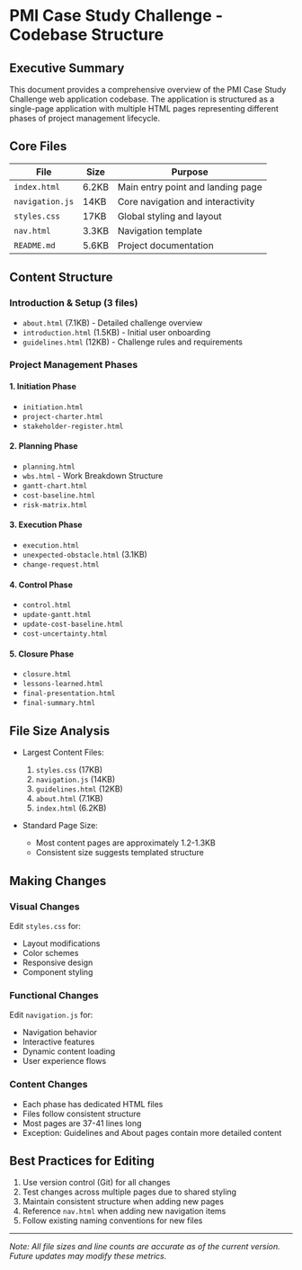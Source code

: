 # PMI Case Study Challenge - Codebase Structure

## Executive Summary
This document provides a comprehensive overview of the PMI Case Study Challenge web application codebase. The application is structured as a single-page application with multiple HTML pages representing different phases of project management lifecycle.

## Core Files
| File | Size | Purpose |
|------|------|---------|
| `index.html` | 6.2KB | Main entry point and landing page |
| `navigation.js` | 14KB | Core navigation and interactivity |
| `styles.css` | 17KB | Global styling and layout |
| `nav.html` | 3.3KB | Navigation template |
| `README.md` | 5.6KB | Project documentation |

## Content Structure

### Introduction & Setup (3 files)
- `about.html` (7.1KB) - Detailed challenge overview
- `introduction.html` (1.5KB) - Initial user onboarding
- `guidelines.html` (12KB) - Challenge rules and requirements

### Project Management Phases

#### 1. Initiation Phase
- `initiation.html`
- `project-charter.html`
- `stakeholder-register.html`

#### 2. Planning Phase
- `planning.html`
- `wbs.html` - Work Breakdown Structure
- `gantt-chart.html`
- `cost-baseline.html`
- `risk-matrix.html`

#### 3. Execution Phase
- `execution.html`
- `unexpected-obstacle.html` (3.1KB)
- `change-request.html`

#### 4. Control Phase
- `control.html`
- `update-gantt.html`
- `update-cost-baseline.html`
- `cost-uncertainty.html`

#### 5. Closure Phase
- `closure.html`
- `lessons-learned.html`
- `final-presentation.html`
- `final-summary.html`

## File Size Analysis
- Largest Content Files:
  1. `styles.css` (17KB)
  2. `navigation.js` (14KB)
  3. `guidelines.html` (12KB)
  4. `about.html` (7.1KB)
  5. `index.html` (6.2KB)

- Standard Page Size:
  - Most content pages are approximately 1.2-1.3KB
  - Consistent size suggests templated structure

## Making Changes

### Visual Changes
Edit `styles.css` for:
- Layout modifications
- Color schemes
- Responsive design
- Component styling

### Functional Changes
Edit `navigation.js` for:
- Navigation behavior
- Interactive features
- Dynamic content loading
- User experience flows

### Content Changes
- Each phase has dedicated HTML files
- Files follow consistent structure
- Most pages are 37-41 lines long
- Exception: Guidelines and About pages contain more detailed content

## Best Practices for Editing
1. Use version control (Git) for all changes
2. Test changes across multiple pages due to shared styling
3. Maintain consistent structure when adding new pages
4. Reference `nav.html` when adding new navigation items
5. Follow existing naming conventions for new files

---
*Note: All file sizes and line counts are accurate as of the current version. Future updates may modify these metrics.* 